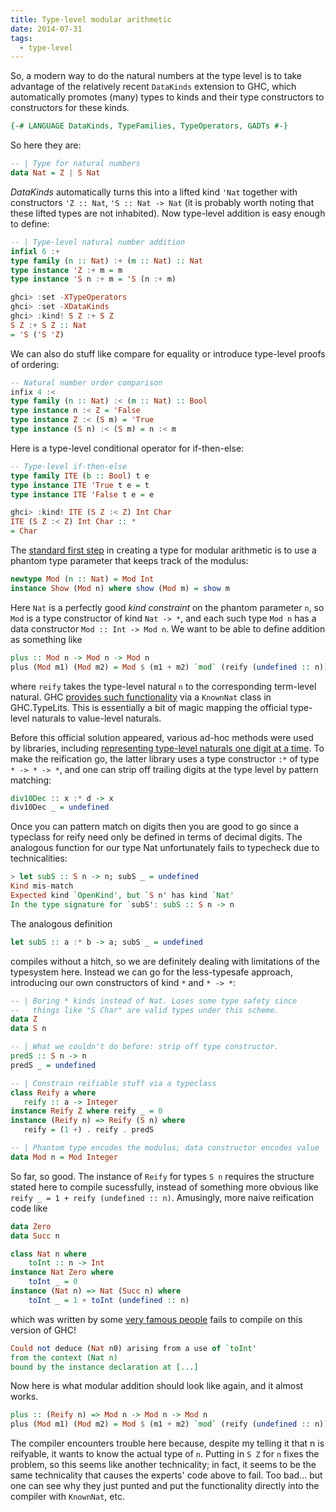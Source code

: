 ```yaml
---
title: Type-level modular arithmetic 
date: 2014-07-31
tags: 
  - type-level
---
```


So, a modern way to do the natural numbers at the type level is to take
advantage of the relatively recent `DataKinds` extension to GHC, which
automatically promotes (many) types to kinds and their type constructors to
constructors for these kinds.

```haskell
{-# LANGUAGE DataKinds, TypeFamilies, TypeOperators, GADTs #-}
```

So here they are:

```haskell
-- | Type for natural numbers
data Nat = Z | S Nat 
```

*DataKinds* automatically turns this into a lifted kind `'Nat` together with
constructors `'Z :: Nat`, `'S :: Nat -> Nat` (it is probably worth noting that these
lifted types are not inhabited). Now type-level addition is easy enough to
define:

```haskell
-- | Type-level natural number addition
infixl 6 :+
type family (n :: Nat) :+ (m :: Nat) :: Nat
type instance 'Z :+ m = m
type instance 'S n :+ m = 'S (n :+ m)

ghci> :set -XTypeOperators
ghci> :set -XDataKinds
ghci> :kind! S Z :+ S Z
S Z :+ S Z :: Nat
= 'S ('S 'Z)
```

We can also do stuff like compare for equality or introduce type-level proofs of
ordering:

```haskell
-- Natural number order comparison
infix 4 :<
type family (n :: Nat) :< (m :: Nat) :: Bool
type instance n :< Z = 'False
type instance Z :< (S m) = 'True
type instance (S n) :< (S m) = n :< m
```
  
Here is a type-level conditional operator for if-then-else:

```haskell
-- Type-level if-then-else
type family ITE (b :: Bool) t e
type instance ITE 'True t e = t
type instance ITE 'False t e = e

ghci> :kind! ITE (S Z :< Z) Int Char
ITE (S Z :< Z) Int Char :: *
= Char
```

The [standard first
step](http://www.reddit.com/r/haskell/comments/2airo1/with_datakinds_can_we_use_integer_as_typelevel)
in creating a type for modular arithmetic is to use a
phantom type parameter that keeps track of the modulus:

```haskell
newtype Mod (n :: Nat) = Mod Int
instance Show (Mod n) where show (Mod m) = show m
```

Here `Nat` is a perfectly good *kind constraint* on the phantom parameter `n`, so
`Mod` is a type constructor of kind `Nat -> *`, and each such type `Mod n` has a data
constructor `Mod :: Int -> Mod n`. We want to be able to define addition as
something like

```haskell
plus :: Mod n -> Mod n -> Mod n
plus (Mod m1) (Mod m2) = Mod $ (m1 + m2) `mod` (reify (undefined :: n))
```

where `reify` takes the type-level natural `n` to the corresponding term-level
natural. GHC [provides such
functionality](https://www.haskell.org/ghc/docs/latest/html/users_guide/type-level-literals.html)
via a `KnownNat` class in GHC.TypeLits. This is essentially a bit of magic
mapping the official type-level naturals to value-level naturals. 

Before this official solution appeared, various ad-hoc methods were used by
libraries, including [representing type-level naturals one digit at a
time](http://hackage.haskell.org/package/type-level-0.2.4/docs/src/Data-TypeLevel-Num-Sets.html).
To make the reification go, the latter library uses a type constructor `:*` of
type `* -> * -> *`, and one can strip off trailing digits at the type level by
pattern matching:

```haskell
div10Dec :: x :* d -> x
div10Dec _ = undefined
```

Once you can pattern match on digits then you are good to go since a typeclass
for reify need only be defined in terms of decimal digits. The analogous
function for our type Nat unfortunately fails to typecheck due to
technicalities:

```haskell
> let subS :: S n -> n; subS _ = undefined
Kind mis-match
Expected kind `OpenKind', but `S n' has kind `Nat'
In the type signature for `subS': subS :: S n -> n
```

The analogous definition

```haskell
let subS :: a :* b -> a; subS _ = undefined
```

compiles without a hitch, so we are definitely dealing with limitations of the
typesystem here. Instead we can go for the less-typesafe approach, introducing
our own constructors of kind `*` and `* -> *`:

```haskell
-- | Boring * kinds instead of Nat. Loses some type safety since
--   things like "S Char" are valid types under this scheme.
data Z
data S n

-- | What we couldn't do before: strip off type constructor.
predS :: S n -> n
predS _ = undefined

-- | Constrain reifiable stuff via a typeclass
class Reify a where
   reify :: a -> Integer
instance Reify Z where reify _ = 0
instance (Reify n) => Reify (S n) where
   reify = (1 +) . reify . predS

-- | Phantom type encodes the modulus; data constructor encodes value
data Mod n = Mod Integer
```

So far, so good. The instance of `Reify` for types `S n` requires the structure
stated here to compile sucessfully, instead of something more obvious like `reify _ = 1 + reify (undefined :: n)`. 
Amusingly, more naive reification code like

```haskell
data Zero
data Succ n

class Nat n where
    toInt :: n -> Int
instance Nat Zero where
    toInt _ = 0
instance (Nat n) => Nat (Succ n) where
    toInt _ = 1 + toInt (undefined :: n)
```

which was written by some [very famous
people](http://research.microsoft.com/en-us/um/people/simonpj/papers/assoc-types/fun-with-type-funs/typefun.pdf)
fails to compile on this version of GHC!

```haskell
Could not deduce (Nat n0) arising from a use of `toInt'
from the context (Nat n)
bound by the instance declaration at [...]
```

Now here is what modular addition should look like again, and it almost works.

```haskell
plus :: (Reify n) => Mod n -> Mod n -> Mod n
plus (Mod m1) (Mod m2) = Mod $ (m1 + m2) `mod` (reify (undefined :: n))
```

The compiler encounters trouble here because, despite my telling it that n
is reifyable, it wants to know the actual type of `n`. Putting in `S Z` for `n` fixes
the problem, so this seems like another technicality; in fact, it seems to be
the same technicality that causes the experts' code above to fail. Too bad...
but one can see why they just punted and put the functionality directly into the
compiler with `KnownNat`, etc.

